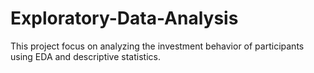 # Exploratory-Data-Analysis
This project focus on analyzing the investment behavior of participants using EDA and descriptive statistics.
